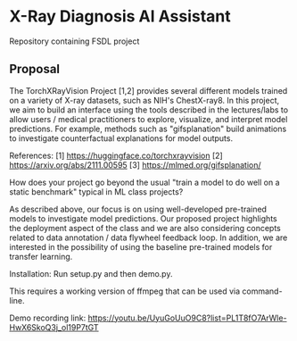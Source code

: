 # X-Ray Diagnosis AI Assistant
Repository containing FSDL project

## Proposal

The TorchXRayVision Project [1,2] provides several different models trained on a variety of  X-ray datasets, such as NIH's ChestX-ray8. In this project, we aim to build an interface using the tools described in the lectures/labs to allow users / medical practitioners to explore, visualize, and interpret model predictions. For example, methods such as "gifsplanation" build animations to investigate counterfactual explanations for model outputs.

References:
[1] https://huggingface.co/torchxrayvision
[2] https://arxiv.org/abs/2111.00595
[3] https://mlmed.org/gifsplanation/

How does your project go beyond the usual "train a model to do well on a static benchmark" typical in ML class projects?

As described above, our focus is on using well-developed pre-trained models to investigate model predictions. Our proposed project highlights the deployment aspect of the class and we are also considering concepts related to data annotation / data flywheel feedback loop. In addition, we are  interested in the possibility of using the baseline pre-trained models for transfer learning.


Installation:
Run setup.py and then demo.py.

This requires a working version of  ffmpeg that can be used via command-line.

Demo recording link:
https://youtu.be/UyuGoUuO9C8?list=PL1T8fO7ArWle-HwX6SkoQ3j_ol19P7tGT
